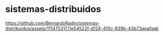 # sistemas-distribuidos


https://github.com/BernardoRadin/sistemas-distribuidos/assets/111475317/1e54522f-d124-410c-839b-43b73aeafaab

